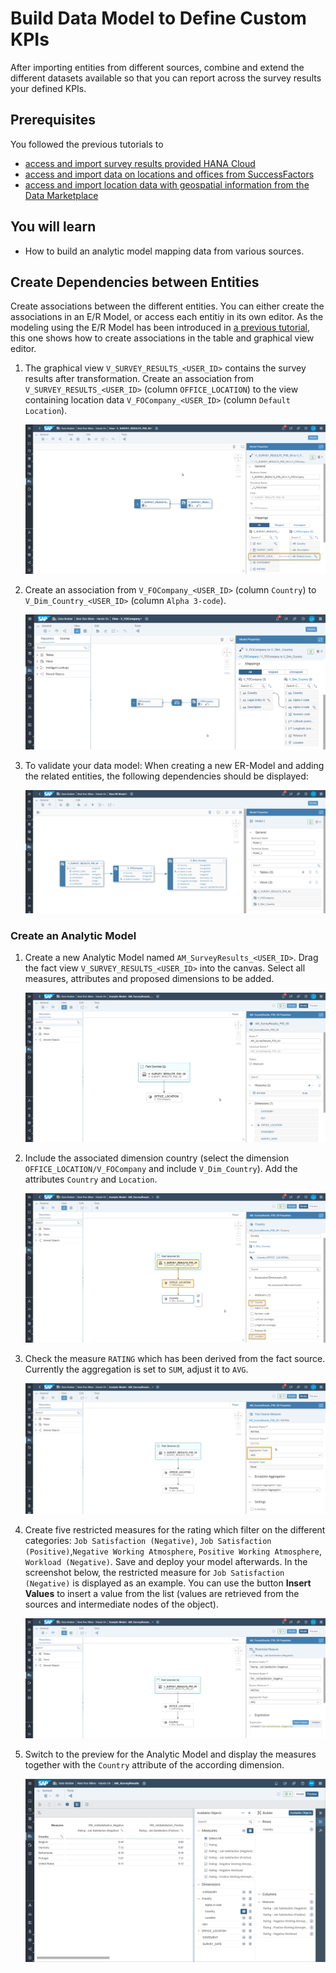 # Build Data Model to Define Custom KPIs
After importing entities from different sources, combine and extend the different datasets available so that you can report across the survey results  your defined KPIs.
 

## Prerequisites
You followed the previous tutorials to 
- [access and import survey results provided HANA Cloud](../dsp_integration_1-connect_to_hana_cloud_access_data/dsp_integration_1-connect_to_hana_cloud_access_data.md/)
- [access and import data on locations and offices from SuccessFactors](../dsp_integration_3-import_sf_data/dsp_integration_3-import_sf_data.md/)
- [access and import location data with geospatial information from the Data Marketplace ](../dsp_integration_4-data-marketplace/dsp_integration_4-data-marketplace.md/)

## You will learn
  - How to build an analytic model mapping data from various sources.

  
## Create Dependencies between Entities  
Create associations between the different entities. You can either create the associations in an E/R Model, or access each entitiy in its own editor. As the modeling using the E/R Model has been introduced in [a previous tutorial](../dsp_modeling_2-create-relationships/dsp_modeling_2-create-relationships.md/), this one shows how to create associations in the table and graphical view editor.

1. The graphical view `V_SURVEY_RESULTS_<USER_ID>` contains the survey results after transformation. Create an association from `V_SURVEY_RESULTS_<USER_ID>` (column `OFFICE_LOCATION`) to the view containing location data `V_FOCompany_<USER_ID>` (column `Default Location`). 

    ![Association from Location to Company](./images-dsp_integration_5-build_data_model/DS_Assoc_Loc2Company_1.png) 


2. Create an association from `V_FOCompany_<USER_ID>` (column `Country`) to `V_Dim_Country_<USER_ID>` (column `Alpha 3-code`). 

    ![Association from Location to Company](./images-dsp_integration_5-build_data_model/DSP_Assoc_Company2CountryGeo2.png) 

3. To validate your data model: When creating a new ER-Model and adding the related entities, the following dependencies should be displayed:

    ![ER-Model Overview](./images-dsp_integration_5-build_data_model/DS_ER-Model_1.png) 

### Create an Analytic Model
1. Create a new Analytic Model named `AM_SurveyResults_<USER_ID>`. Drag the fact view `V_SURVEY_RESULTS_<USER_ID>` into the canvas. Select all measures, attributes and proposed dimensions to be added. 

    ![Analytic Model](./images-dsp_integration_5-build_data_model/DS_AM1_1.png) 

2. Include the associated dimension country (select the dimension `OFFICE_LOCATION/V_FOCompany` and include `V_Dim_Country`). Add the attributes `Country` and `Location`.

    ![Analytic Model](./images-dsp_integration_5-build_data_model/DS_AM3_1.png) 

3. Check the measure `RATING` which has been derived from the fact source. Currently the aggregation is set to `SUM`, adjust it to `AVG`.

    ![Analytic Model](./images-dsp_integration_5-build_data_model/DS_AM2_1.png) 

3. Create five restricted measures for the rating which filter on the different categories: `Job Satisfaction (Negative)`,  `Job Satisfaction (Positive)`,`Negative Working Atmosphere`, `Positive Working Atmosphere`, `Workload (Negative)`. Save and deploy your model afterwards. In the screenshot below, the restricted measure for `Job Satisfaction (Negative)` is displayed as an example. You can use the button **Insert Values** to insert a value from the list (values are retrieved from the sources and intermediate nodes of the object). 

    ![Analytic Model](./images-dsp_integration_5-build_data_model/DS_AM4_1.png)

  
4. Switch to the preview for the Analytic Model and display the measures together with the `Country` attribute of the according dimension.

    ![Analytic Model](./images-dsp_integration_5-build_data_model/DS_AM5.png)
